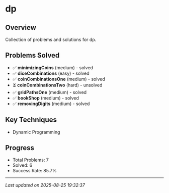# dp

## Overview
Collection of problems and solutions for dp.

## Problems Solved
- ✅ **minimizingCoins** (medium) - solved
- ✅ **diceCombinations** (easy) - solved
- ✅ **coinCombinationsOne** (medium) - solved
- ⏳ **coinCombinationsTwo** (hard) - unsolved
- ✅ **gridPathsOne** (medium) - solved
- ✅ **bookShop** (medium) - solved
- ✅ **removingDigits** (medium) - solved

## Key Techniques
- Dynamic Programming

## Progress
- Total Problems: 7
- Solved: 6
- Success Rate: 85.7%

---
*Last updated on 2025-08-25 19:32:37*
